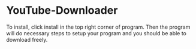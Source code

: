 # YouTube-Downloader
To install, click install in the top right corner of program. 
Then the program will do necessary steps to setup your program and you should be able to download freely.
